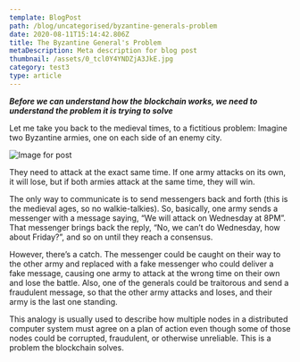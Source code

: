 ```yaml
---
template: BlogPost
path: /blog/uncategorised/byzantine-generals-problem
date: 2020-08-11T15:14:42.806Z
title: The Byzantine General's Problem
metaDescription: Meta description for blog post
thumbnail: /assets/0_tcl0Y4YNDZjA3JkE.jpg
category: test3
type: article
---
```

***Before we can understand how the blockchain works, we need to understand the problem it is trying to solve***

Let me take you back to the medieval times, to a fictitious problem: Imagine two Byzantine armies, one on each side of an enemy city.

![Image for post](https://miro.medium.com/max/1993/1*J9v6mTEMCURnjzW0PWUJ9g.png#)

They need to attack at the exact same time. If one army attacks on its own, it will lose, but if both armies attack at the same time, they will win.

The only way to communicate is to send messengers back and forth (this is the medieval ages, so no walkie-talkies). So, basically, one army sends a messenger with a message saying, “We will attack on Wednesday at 8PM”. That messenger brings back the reply, “No, we can’t do Wednesday, how about Friday?”, and so on until they reach a consensus.

However, there’s a catch. The messenger could be caught on their way to the other army and replaced with a fake messenger who could deliver a fake message, causing one army to attack at the wrong time on their own and lose the battle. Also, one of the generals could be traitorous and send a fraudulent message, so that the other army attacks and loses, and their army is the last one standing.

This analogy is usually used to describe how multiple nodes in a distributed computer system must agree on a plan of action even though some of those nodes could be corrupted, fraudulent, or otherwise unreliable. This is a problem the blockchain solves.
